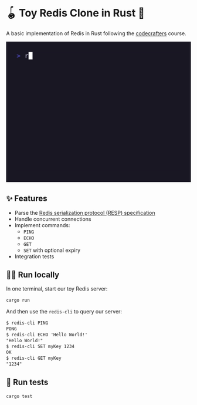 # 🪀 Toy Redis Clone in Rust 🚀

A basic implementation of Redis in Rust following the [codecrafters](https://app.codecrafters.io/courses/redis/overview) course.

![](demo.gif)

## ✨ Features

- Parse the [Redis serialization protocol (RESP) specification](https://redis.io/docs/reference/protocol-spec/)
- Handle concurrent connections
- Implement commands:
  - `PING` 
  - `ECHO`
  - `GET`
  - `SET` with optional expiry
- Integration tests

## 👷‍♂️ Run locally

In one terminal, start our toy Redis server:

```sh
cargo run
```

And then use the `redis-cli` to query our server:

```
$ redis-cli PING
PONG
$ redis-cli ECHO 'Hello World!'
"Hello World!"
$ redis-cli SET myKey 1234
OK
$ redis-cli GET myKey
"1234"
```

## 🧪 Run tests

```sh
cargo test
```

